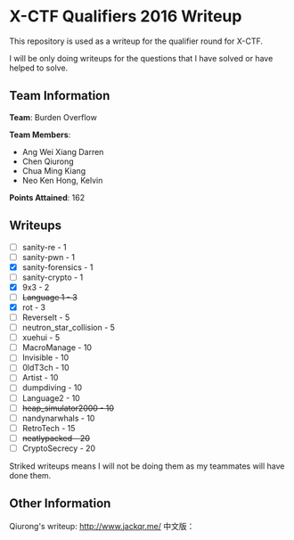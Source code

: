 # X-CTF Qualifiers 2016 Writeup
This repository is used as a writeup for the qualifier round for X-CTF. 

I will be only doing writeups for the questions that I have solved or have helped to solve.

## Team Information

**Team**: Burden Overflow

**Team Members**: 
* Ang Wei Xiang Darren
* Chen Qiurong
* Chua Ming Kiang
* Neo Ken Hong, Kelvin

**Points Attained**: 162

## Writeups
- [ ] sanity-re - 1
- [ ] sanity-pwn - 1
- [x] sanity-forensics - 1
- [ ] sanity-crypto - 1
- [x] 9x3 - 2
- [ ] ~~Language 1 - 3~~
- [x] rot - 3
- [ ] ReverseIt - 5
- [ ] neutron_star_collision - 5
- [ ] xuehui - 5
- [ ] MacroManage - 10
- [ ] Invisible - 10
- [ ] 0ldT3ch - 10
- [ ] Artist - 10
- [ ] dumpdiving - 10
- [ ] Language2 - 10
- [ ] ~~heap_simulator2000 - 10~~
- [ ] nandynarwhals - 10
- [ ] RetroTech - 15
- [ ] ~~neatlypacked - 20~~
- [ ] CryptoSecrecy - 20

Striked writeups means I will not be doing them as my teammates will have done them.

## Other Information

Qiurong's writeup: http://www.jackqr.me/
中文版：
